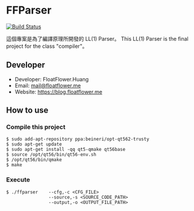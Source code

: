 FFParser
===
[![Build Status](https://travis-ci.org/floatflower/FFParser.svg?branch=master)](https://travis-ci.org/floatflower/FFParser)

這個專案是為了編譯原理所開發的 LL(1) Parser。
This LL(1) Parser is the final project for the class "compiler"。

## Developer
+ Developer: FloatFlower.Huang
+ Email: mail@floatflower.me
+ Website: https://blog.floatflower.me

## How to use
### Compile this project
```
$ sudo add-apt-repository ppa:beineri/opt-qt562-trusty
$ sudo apt-get update
$ sudo apt-get install -qq qt5-qmake qt56base
$ source /opt/qt56/bin/qt56-env.sh
$ /opt/qt56/bin/qmake
$ make
```

### Execute
```
$ ./ffparser    --cfg,-c <CFG_FILE>
                --source,-s <SOURCE_CODE_PATH>
                --output,-o <OUTPUT_FILE_PATH>
```
